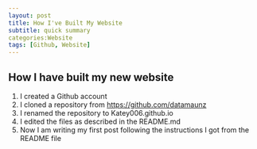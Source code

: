 ```yaml
---
layout: post
title: How I've Built My Website
subtitle: quick summary
categories:Website
tags: [Github, Website]
---
```


## How I have built my new website

1. I created a Github account
2. I cloned a repository from  https://github.com/datamaunz
3. I renamed the repository to Katey006.github.io
4. I edited the files as described in the README.md
5. Now I am writing my first post following the instructions I got from the README file
